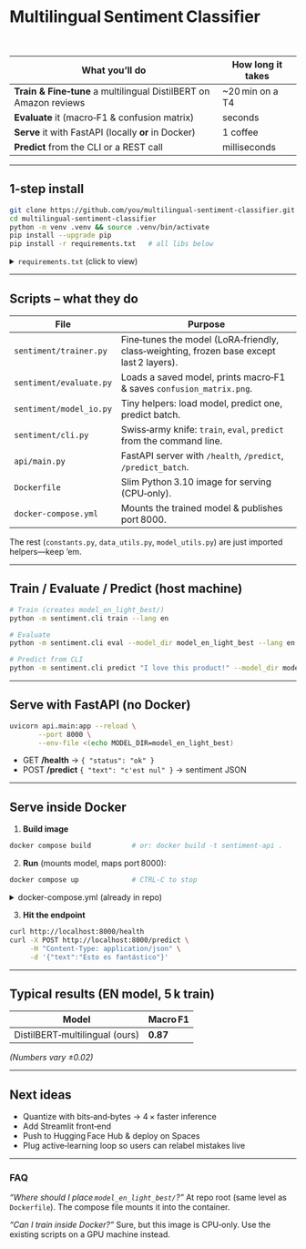 # Multilingual Sentiment Classifier

<br>

| What you’ll do                                            | How long it takes |
| --------------------------------------------------------- | ----------------- |
| **Train & Fine‑tune** a multilingual DistilBERT on Amazon reviews | \~20 min on a T4  |
| **Evaluate** it (macro‑F1 & confusion matrix)             | seconds           |
| **Serve** it with FastAPI (locally **or** in Docker)      | 1 coffee          |
| **Predict** from the CLI or a REST call                   | milliseconds      |

---

## 1‑step install

```bash
git clone https://github.com/you/multilingual-sentiment-classifier.git
cd multilingual-sentiment-classifier
python -m venv .venv && source .venv/bin/activate
pip install --upgrade pip
pip install -r requirements.txt   # all libs below
```

<details>
<summary><code>requirements.txt</code> (click to view)</summary>

```text
# Core ML stack
torch==2.3.0
transformers==4.41.2
datasets==2.19.0
evaluate==0.4.2
scikit-learn==1.4.2
numpy>=1.24
matplotlib>=3.8
accelerate==0.30.1
tokenizers>=0.15.2
sentencepiece>=0.2.0
protobuf<5

# Serving
fastapi
uvicorn[standard]
```

</details>

---

## Scripts – what they do

| File                    | Purpose                                                                                  |
| ----------------------- | ---------------------------------------------------------------------------------------- |
| `sentiment/trainer.py`  | Fine‑tunes the model (LoRA‑friendly, class‑weighting, frozen base except last 2 layers). |
| `sentiment/evaluate.py` | Loads a saved model, prints macro‑F1 & saves `confusion_matrix.png`.                     |
| `sentiment/model_io.py` | Tiny helpers: load model, predict one, predict batch.                                    |
| `sentiment/cli.py`      | Swiss‑army knife: `train`, `eval`, `predict` from the command line.                      |
| `api/main.py`           | FastAPI server with `/health`, `/predict`, `/predict_batch`.                             |
| `Dockerfile`            | Slim Python 3.10 image for serving (CPU‑only).                                           |
| `docker-compose.yml`    | Mounts the trained model & publishes port 8000.                                          |

The rest (`constants.py`, `data_utils.py`, `model_utils.py`) are just imported helpers—keep ’em.

---

## Train / Evaluate / Predict (host machine)

```bash
# Train (creates model_en_light_best/)
python -m sentiment.cli train --lang en

# Evaluate
python -m sentiment.cli eval --model_dir model_en_light_best --lang en

# Predict from CLI
python -m sentiment.cli predict "I love this product!" --model_dir model_en_light_best
```

---

## Serve with FastAPI (no Docker)

```bash
uvicorn api.main:app --reload \
       --port 8000 \
       --env-file <(echo MODEL_DIR=model_en_light_best)
```

* GET  **/health** → `{ "status": "ok" }`
* POST **/predict**  `{ "text": "c'est nul" }` → sentiment JSON

---

## Serve **inside Docker**

1. **Build image**

```bash
docker compose build          # or: docker build -t sentiment-api .
```

2. **Run** (mounts model, maps port 8000):

```bash
docker compose up             # CTRL‑C to stop
```

<details>
<summary>docker-compose.yml (already in repo)</summary>

```yaml
version: "3.9"
services:
  sentiment-api:
    build: .
    container_name: sentiment-api
    ports:
      - "8000:8000"
    environment:
      MODEL_DIR: /app/model_en_light_best
      CONF_THRESH: "0.6"
    volumes:
      - ./model_en_light_best:/app/model_en_light_best:ro
```

</details>

3. **Hit the endpoint**

```bash
curl http://localhost:8000/health
curl -X POST http://localhost:8000/predict \
     -H "Content-Type: application/json" \
     -d '{"text":"Esto es fantástico"}'
```

---

## Typical results (EN model, 5 k train)

| Model                          | Macro F1 |
| ------------------------------ | -------- |
| DistilBERT‑multilingual (ours) | **0.87** |

*(Numbers vary ±0.02)*

---

## Next ideas

* Quantize with bits‑and‑bytes → 4 × faster inference
* Add Streamlit front‑end
* Push to Hugging Face Hub & deploy on Spaces
* Plug active‑learning loop so users can relabel mistakes live

---

### FAQ

*“Where should I place `model_en_light_best/`?”*
At repo root (same level as `Dockerfile`). The compose file mounts it into the container.

*“Can I train inside Docker?”*
Sure, but this image is CPU‑only. Use the existing scripts on a GPU machine instead.
